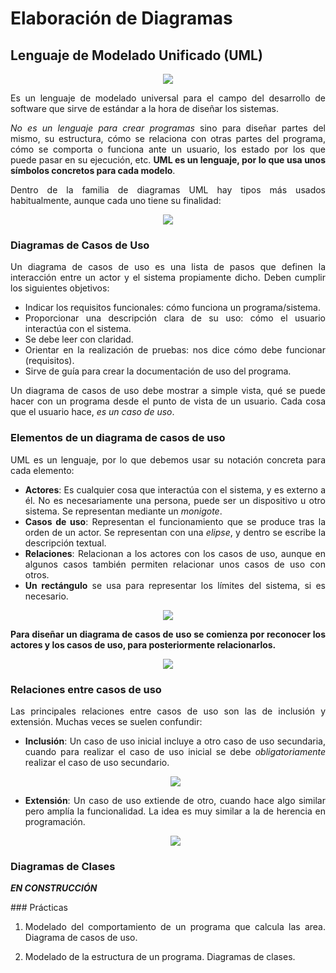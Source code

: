 <div align="justify">

# Elaboración de Diagramas

## Lenguaje de Modelado Unificado (UML)

<div align="center">
  <img src="https://folderit.net/wp-content/uploads/2014/06/uml-logo.jpg"  />
</div>


  Es un lenguaje de modelado universal para el campo del desarrollo de software que sirve de estándar a la hora de diseñar los sistemas.

  _No es un lenguaje para crear programas_ sino para diseñar partes del mismo, su estructura, cómo se relaciona con otras partes del programa, cómo se comporta o funciona ante un usuario, los estado por los que puede pasar en su ejecución, etc. **UML es un lenguaje, por lo que usa unos símbolos concretos para cada modelo**.

  Dentro de la familia de diagramas UML hay tipos más usados habitualmente, aunque cada uno tiene su finalidad:

  <div align="center">
    <img src="http://entornos.codeandcoke.com/lib/exe/fetch.php?cache=&w=900&h=450&tok=bb96cb&media=apuntes:diagramas_uml.png"  />
  </div>



### Diagramas de Casos de Uso

Un diagrama de casos de uso es una lista de pasos que definen la interacción entre un actor y el sistema propiamente dicho. Deben cumplir los siguientes objetivos:

- Indicar los requisitos funcionales: cómo funciona un programa/sistema.
- Proporcionar una descripción clara de su uso: cómo el usuario interactúa con el sistema.
- Se debe leer con claridad.
- Orientar en la realización de pruebas: nos dice cómo debe funcionar (requisitos).
- Sirve de guía para crear la documentación de uso del programa.

Un diagrama de casos de uso debe mostrar a simple vista, qué se puede hacer con un programa desde el punto de vista de un usuario. Cada cosa que el usuario hace, _es un caso de uso_.

### Elementos de un diagrama de casos de uso

UML es un lenguaje, por lo que debemos usar su notación concreta para cada elemento:

- __Actores__: Es cualquier cosa que interactúa con el sistema, y es externo a él. No es necesariamente una persona, puede ser un dispositivo u otro sistema. Se representan mediante un _monigote_.
- __Casos de uso__: Representan el funcionamiento que se produce tras la orden de un actor. Se representan con una _elipse_, y dentro se escribe la descripción textual.
- __Relaciones__: Relacionan a los actores con los casos de uso, aunque en algunos casos también permiten relacionar unos casos de uso con otros.
- __Un rectángulo__ se usa para representar los límites del sistema, si es necesario.

<div align="center">
  <img src="http://entornos.codeandcoke.com/lib/exe/fetch.php?w=400&tok=45df1c&media=apuntes:notacion_caso_de_uso.png
"  />
</div>

**Para diseñar un diagrama de casos de uso se comienza por reconocer los actores y los casos de uso, para posteriormente relacionarlos.**

<div align="center">
  <img src="http://entornos.codeandcoke.com/lib/exe/fetch.php?w=400&tok=61c229&media=apuntes:bank_use_case.png" />
</div>

### Relaciones entre casos de uso

Las principales relaciones entre casos de uso son las de inclusión y extensión. Muchas veces se suelen confundir:
- __Inclusión__: Un caso de uso inicial incluye a otro caso de uso secundaria, cuando para realizar el caso de uso inicial se debe _obligatoriamente_ realizar el caso de uso secundario.

  <div align="center">
    <img src="http://entornos.codeandcoke.com/lib/exe/fetch.php?w=500&tok=535536&media=apuntes:include_use_case_example.png"  />
  </div>

- __Extensión__: Un caso de uso extiende de otro, cuando hace algo similar pero amplía la funcionalidad. La idea es muy similar a la de herencia en programación.

  <div align="center">
    <img src="http://entornos.codeandcoke.com/lib/exe/fetch.php?w=500&tok=49a2b7&media=apuntes:extends_use_case_example.png"  />
  </div>

### Diagramas de Clases

___EN CONSTRUCCIÓN___

<!--

Un diagrama de clases nos ayuda a tener un enfoque de las relaciones entre las clases que conforman un programa. Está compuesto de los siguientes elementos:

1. **Clases**: Reflejan sus atributos y métodos, y la visibilidad de ambos.

2. **Relaciones**: Reflejan la relación entre las clases/objetos: herencia, composición, agregación, asociación, uso, etc.

### 1 - Clases: Atributos, Métodos y Visibilidad

Define las características de un tipo de objeto concreto. Encapsula toda la información de un objeto, y está compuesta de métodos y atributos o campos.

El UML se representa por una _caja_ con 3 secciones:
- Superior: Nombre de la clase.
- Intermedio: Atributos de la clase.
- Inferior: Métodos de la clase.

#### Visibilidad

Se coloca alguno de los siguientes símbolos delante del nombre del miembro de la clase (atributo o método):
- \+ __Público__.
- \- __Privado__.
- \# __Protegido__.
- \~ __Default (Package-private)__.

#### Tipos de miembros

Los miembros de una clase pueden ser: instancias o clasificadores.
* Instancias: tienen como ámbito una instancia (objeto) específica.
* Clasificadores: (miembros estáticos) son los mismos para todas las instancias de esa clase. No dependen del estado del objeto (instancia). Se representan con su nombre **_subrayado_**.


[![](/lib/exe/fetch.php?w=500&tok=42994a&media=apuntes:uml_class_relation.png)](/lib/exe/detail.php?id=apuntes%3Adiagramas&media=apuntes:uml_class_relation.png "apuntes:uml_class_relation.png")

#### Tipo de clase

Si la clase es una clase abstracta o una interface (clase abstracta pura), se indica sobre el nombre de la clase con comillas: [![](/lib/exe/fetch.php?w=300&tok=31dbe3&media=apuntes:interface_uml.png)](/lib/exe/detail.php?id=apuntes%3Adiagramas&media=apuntes:interface_uml.png "apuntes:interface_uml.png")

### 2 - Relaciones entre objetos

Representa las _conexiones_ que hay entre las distintas clases u objetos de un programa. Indican de qué forma una clase usa elementos de otras clases.

1.  Herencia

2.  Asociación

    1.  Agregación

    2.  Composición


#### Herencia

Se representa por una línea con una flecha en el extremo de la superclase. [![](/lib/exe/fetch.php?w=300&tok=dd46b4&media=apuntes:uml_herencia.png)](/lib/exe/detail.php?id=apuntes%3Adiagramas&media=apuntes:uml_herencia.png "apuntes:uml_herencia.png")

Indica que una clase puede ser de distintos tipos de clase: varias subclases _extienden_ de una superclase.

[![](/lib/exe/fetch.php?w=400&tok=da97ea&media=apuntes:uml_herencia.jpg)](/lib/exe/detail.php?id=apuntes%3Adiagramas&media=apuntes:uml_herencia.jpg "apuntes:uml_herencia.jpg")

#### Asociación

Se representa por una flecha abierta. [![](/lib/exe/fetch.php?w=300&tok=0de6ce&media=apuntes:uml_asociacion.png)](/lib/exe/detail.php?id=apuntes%3Adiagramas&media=apuntes:uml_asociacion.png "apuntes:uml_asociacion.png") Representa cualquier tipo de asociación entre dos clases. Por ejemplo, cuando una clase usa métodos de otra clase, o cuando hay un método que recibe tipos de datos de otra clase.

Además, en cualquier tipo de relación de asociación se puede indicar la cardinalidad de la relación para indicar la cantidad de participación entre las dos clases.

Hay dos tipos de asociación mas restrictivos que concretan el tipo de relación de asociación entre dos clases: la agregación y la composición. Ambas representan relaciones entre objetos pero se diferencian en su rigidez. [![](/lib/exe/fetch.php?w=200&tok=c51d34&media=apuntes:association_aggregation_composition.jpg)](/lib/exe/detail.php?id=apuntes%3Adiagramas&media=apuntes:association_aggregation_composition.jpg "apuntes:association_aggregation_composition.jpg")

Para explicar el concepto vamos a plantear el siguiente ejemplo: _Una universidad posee varios departamentos, y cada departamento tiene un numero de profesores. Si la universidad cierra, los departamentos dejan de existir para siempre, pero los profesores de esos departamentos seguirán existiendo. Una Universidad es una composición de Departamentos, y un Departamento es una agregación de Profesores. Además un Profesor puede trabajar en más de un Departamento, pero un Departamento solo puede pertenecer a una Universidad._

#### Agregación

[![](/lib/exe/fetch.php?w=300&tok=197411&media=apuntes:uml_agregacion.png)](/lib/exe/detail.php?id=apuntes%3Adiagramas&media=apuntes:uml_agregacion.png "apuntes:uml_agregacion.png") Se representa por una línea con un rombo. Es un tipo de relación de Asociación, pero más específica.

Una agregación se da cuando una clase es una colección o un contenedor de otras clases, pero no depende de la existencia de esas otras clases. Si la clase que contiene a la colección desaparecen, no afecta a las clases contenidas.

En el siguiente ejemplo, la clase Departamento es un contenedor de clases Profesor:

public class Departamento{
   private [String](https://www.google.com/search?hl=en&q=allinurl%3Adocs.oracle.com+javase+docs+api+string) nombreDepartamento;
   private ArrayList<Profesor\> listadoProfesores;
 
   //Los profesores ya existen y recibo un listado por parámetro
   public Departamento(ArrayList<Profesor\> listadoProfesores){
      this.listadoProfesores \= listadoProfesores;
   }
}

Los Profesores no desaparecen porque desaparezca el objeto Departamento.

#### Composición

[![](/lib/exe/fetch.php?w=300&tok=b4cffb&media=apuntes:uml_composicion.png)](/lib/exe/detail.php?id=apuntes%3Adiagramas&media=apuntes:uml_composicion.png "apuntes:uml_composicion.png") Se representa por una línea con un rombo negro.

La composición de clases es una relación aun más estricta que la agregación. Se da cuando una clase contiene referencias a otra clase, pero la vida de las instancias contenidas está ligada a la vida de la instancia contenedora. O sea, si la clase compuesta desaparece también lo harán las clase contenidas.

public class Universidad{
   private [String](https://www.google.com/search?hl=en&q=allinurl%3Adocs.oracle.com+javase+docs+api+string) nombreUniversidad;
   private ArrayList<Departamento\> listadoDepartamentos;
 
   public Universidad(){
      this.listadoDepartamentos \= new ArrayList<>();
   }
 
   public void nuevoDepartamento([String](https://www.google.com/search?hl=en&q=allinurl%3Adocs.oracle.com+javase+docs+api+string) codigo, [String](https://www.google.com/search?hl=en&q=allinurl%3Adocs.oracle.com+javase+docs+api+string) nombreDepartamento){
      Departamento nuevoDepartamento \= new Departamento(codigo, nombreDepartamento);
      listadoDepartamentos.add(nuevoDepartamento);
   }
}

Si desaparece el objeto Universidad desaparecen también los departamentos que posee. Además un departamento solo puede pertenecer a una sola Universidad.

Herramientas para diseñar diagramas
-----------------------------------

Para crear un diagramas de clases y casos de uso nos basta con alguna aplicación que permita crear cajas, elipses, etc. Podemos usar la herramienta [yEd](https://www.yworks.com/products/yed "http://www.yworks.com/products/yed").

Por otra parte, también existen diferentes herramientas para crear diagramas de clases y generar el código posterior. Una de las herramientas más famosas para el modelado UML de clases es [ArgoUML](http://argouml.tigris.org "http://argouml.tigris.org"). También hay diversos _plugins_ que podemos integrar con eclipse.

Ingeniería inversa
------------------

Se conoce con este término el proceso de obtener un modelo a partir del código ya realizado. Este proceso es **inverso** al órden de las etapas a la hora de desarrollar software, ya que primero se realiza el modelado, para posteriormente tener claro qué se debe programar.

Existen distintas herramientas para obtener el diagrama de clases a partir de un código fuente ya creado. También podemos crear un diagrama de una bbdd a partir del código sql con el que hemos definido la base de datos.

PhpMyAdmin y MySQL WorkBench permiten realizar ingeniería inversa a partir de una base de datos. Para Java existe la herramienta ArgoUML y también existen diversos pluggins para hacerlo desde Eclipse.
-->

### Prácticas


1.  Modelado del comportamiento de un programa que calcula las area. Diagrama de casos de uso.

2.  Modelado de la estructura de un programa. Diagramas de clases.

</div>
